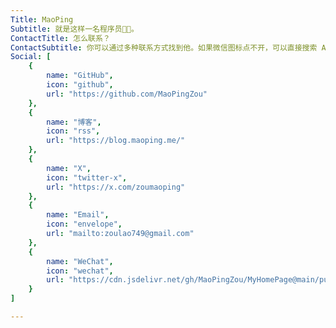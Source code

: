 ```yaml
---
Title: MaoPing
Subtitle: 就是这样一名程序员🧑‍💻。
ContactTitle: 怎么联系？
ContactSubtitle: 你可以通过多种联系方式找到他。如果微信图标点不开，可以直接搜索 Andy_hopeful 加他好友
Social: [
    {
        name: "GitHub",
        icon: "github",
        url: "https://github.com/MaoPingZou"
    },
    {
        name: "博客",
        icon: "rss",
        url: "https://blog.maoping.me/"
    },
    {
        name: "X",
        icon: "twitter-x",
        url: "https://x.com/zoumaoping"
    },
    {
        name: "Email",
        icon: "envelope",
        url: "mailto:zoulao749@gmail.com"
    },
    {
        name: "WeChat",
        icon: "wechat",
        url: "https://cdn.jsdelivr.net/gh/MaoPingZou/MyHomePage@main/public/wechat.png"
    }
]

---
```

